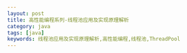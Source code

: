 ```yaml
---
layout: post 
title: 高性能编程系列-线程池应用及实现原理解析
category: java 
tags: [java]
keywords: 线程池应用及实现原理解析,高性能编程,线程池,ThreadPool
---
```



